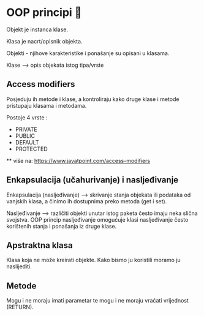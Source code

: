 
# OOP principi 📝  
Objekt je instanca klase.

Klasa je nacrt/opisnik objekta.  


Objekti - njihove karakteristike i ponašanje su opisani u klasama. 

Klase --> opis objekata istog tipa/vrste

## Access modifiers  
Posjeduju ih metode i klase, a kontroliraju kako druge klase i metode pristupaju klasama i metodama.

Postoje 4 vrste :
- PRIVATE 
- PUBLIC 
- DEFAULT
- PROTECTED

** više na: https://www.javatpoint.com/access-modifiers
    
## Enkapsulacija (učahurivanje) i nasljeđivanje  
Enkapsulacija (nasljeđivanje) --> skrivanje stanja objekata ili podataka od vanjskih klasa, a činimo ih dostupnima preko metoda (get i set).

Nasljeđivanje --> različiti objekti unutar istog paketa često imaju neka slična svojstva. OOP princip nasljeđivanje omogućuje klasi nasljeđivanje često korištenih stanja i ponašanja iz druge klase. 

## Apstraktna klasa
Klasa koja ne može kreirati objekte. Kako bismo ju koristili moramo ju naslijediti.

## Metode
Mogu i ne moraju imati parametar te mogu i ne moraju vraćati vrijednost (RETURN).
